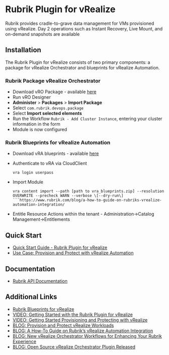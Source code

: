 # Rubrik Plugin for vRealize
Rubrik provides cradle-to-grave data management for VMs provisioned using vRealize. Day 2 operations such as Instant Recovery, Live Mount, and on-demand snapshots are available

## Installation
The Rubrik Plugin for vRealize consists of two primary components: a package for vRealize Orchestrator and blueprints for vRealize Automation. 

### Rubrik Package vRealize Orchestrator

* Download vRO Package - available [here](https://github.com/rubrik-devops/rubrik-vrealize/blob/master/com.rubrik.devops.package)
* Run vRO Designer
* **Administer** > **Packages** > **Import Package**
* Select `com.rubrik.devops.package`
* Select **Import selected elements**
* Run the Workflow `Rubrik - Add Cluster Instance`, entering your cluster information in the form
* Module is now configured

### Rubrik Blueprints for vRealize Automation

* Download vRA blueprints - available [here](https://github.com/rubrik-devops/rubrik-vrealize/blob/master/vra_blueprints.zip)
* Authenticate to vRA via CloudClient 
  
  ```
  vra login userpass
  ```
  
* Import Module 
  
  ```
  vra content import --path [path to vra_blueprints.zip] --resolution OVERWRITE --precheck WARN --verbose \[--dry-run\]
  ```https://www.rubrik.com/blog/a-how-to-guide-on-rubriks-vrealize-automation-integration/
  
* Entitle Resource Actions within the tenant - Administration->Catalog Management->Entitlements

## Quick Start
* [Quick Start Guide - Rubrik Plugin for vRealize](https://github.com/rubrikinc/rubrik-plugin-for-vrealize/blob/master/docs/quick-start.md)
* [Use Case: Provision and Protect with vRealize Automation](https://github.com/rubrikinc/rubrik-blueprints-for-vrealize/blob/master/Provision-and-Protect/quick-start.md)

## Documentation
* [Rubrik API Documentation](https://github.com/rubrikinc/api-documentation)

## Additional Links
* [Rubrik Blueprints for vRealize](https://github.com/rubrikinc/rubrik-blueprints-for-vrealize)
* [VIDEO: Getting Started with the Rubrik Plugin for vRealize]()
* [VIDEO: Getting Started Provisioning and Protecting with vRealize]()
* [BLOG: Provision and Protect vRealize Workloads](https://www.rubrik.com/blog/provision-protect-vrealize-rubrik/)
* [BLOG: A How-To Guide on Rubrik’s vRealize Automation Integration](https://www.rubrik.com/blog/a-how-to-guide-on-rubriks-vrealize-automation-integration/)
* [BLOG: New vRealize Orchestrator Workflows for Enhancing Your Rubrik Experience](https://www.rubrik.com/blog/vrealize-orchestrator-rubrik/)
* [BLOG: Open Source vRealize Orchestrator Plugin Released](https://www.rubrik.com/blog/open-source-vrealize-orchestrator-plugin-released/)
